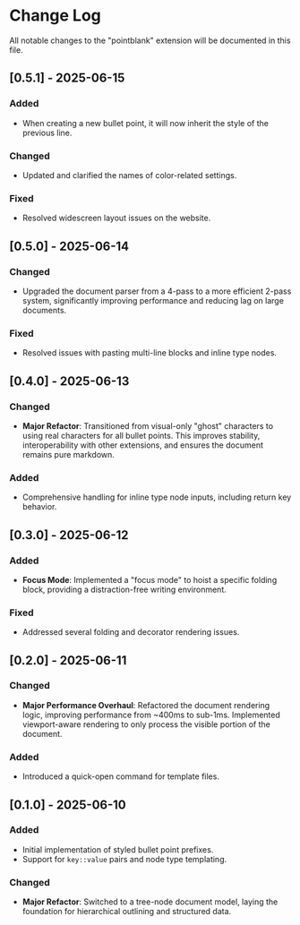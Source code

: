 # Change Log

All notable changes to the "pointblank" extension will be documented in this file.

## [0.5.1] - 2025-06-15
### Added
- When creating a new bullet point, it will now inherit the style of the previous line.

### Changed
- Updated and clarified the names of color-related settings.

### Fixed
- Resolved widescreen layout issues on the website.

## [0.5.0] - 2025-06-14
### Changed
- Upgraded the document parser from a 4-pass to a more efficient 2-pass system, significantly improving performance and reducing lag on large documents.
### Fixed
- Resolved issues with pasting multi-line blocks and inline type nodes.

## [0.4.0] - 2025-06-13
### Changed
- **Major Refactor**: Transitioned from visual-only "ghost" characters to using real characters for all bullet points. This improves stability, interoperability with other extensions, and ensures the document remains pure markdown.
### Added
- Comprehensive handling for inline type node inputs, including return key behavior.

## [0.3.0] - 2025-06-12
### Added
- **Focus Mode**: Implemented a "focus mode" to hoist a specific folding block, providing a distraction-free writing environment.
### Fixed
- Addressed several folding and decorator rendering issues.

## [0.2.0] - 2025-06-11
### Changed
- **Major Performance Overhaul**: Refactored the document rendering logic, improving performance from ~400ms to sub-1ms. Implemented viewport-aware rendering to only process the visible portion of the document.
### Added
- Introduced a quick-open command for template files.

## [0.1.0] - 2025-06-10
### Added
- Initial implementation of styled bullet point prefixes.
- Support for `key::value` pairs and node type templating.
### Changed
- **Major Refactor**: Switched to a tree-node document model, laying the foundation for hierarchical outlining and structured data.